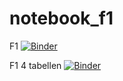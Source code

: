 # notebook_f1
F1 [![Binder](https://mybinder.org/badge_logo.svg)](https://mybinder.org/v2/gh/Froodooo/notebook_f1/HEAD?labpath=F1.ipynb)

F1 4 tabellen [![Binder](https://mybinder.org/badge_logo.svg)](https://mybinder.org/v2/gh/Froodooo/notebook_f1/HEAD?labpath=F1_4tabellen.ipynb)
